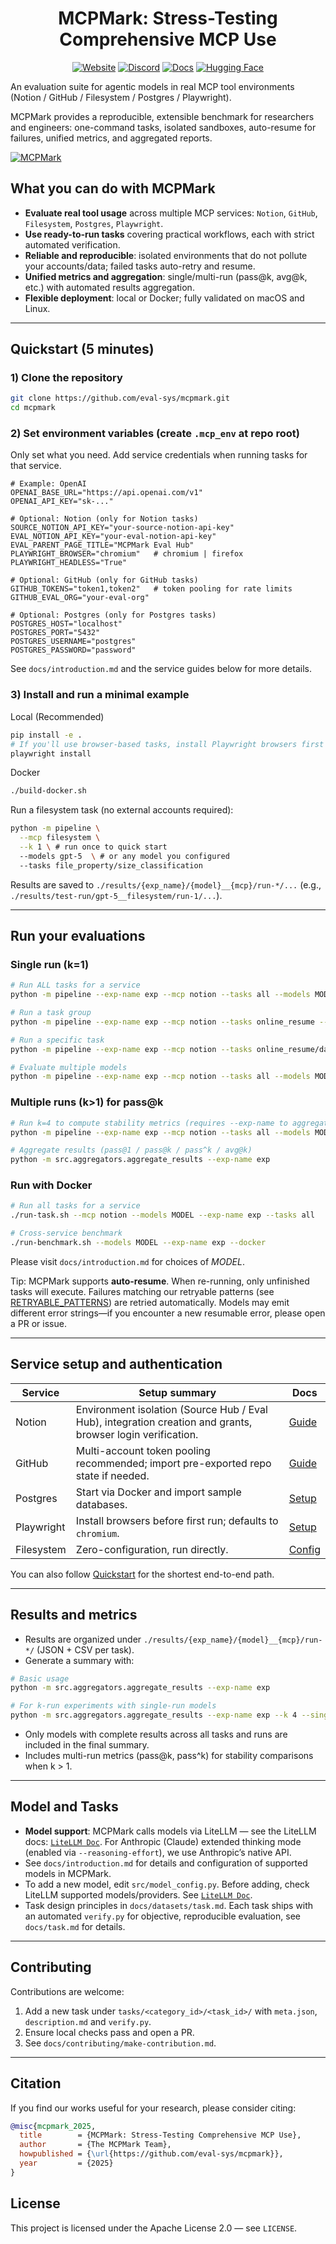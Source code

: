 <div align="center">

# MCPMark: Stress-Testing Comprehensive MCP Use

[![Website](https://img.shields.io/badge/Website-mcpmark.ai-4285F4?style=for-the-badge&logo=google-chrome&logoColor=white)](https://mcpmark.ai)
[![Discord](https://img.shields.io/badge/Join_our_discord-5865F2?style=for-the-badge&logo=discord&logoColor=white)](https://discord.gg/HrKkJAxDnA)
[![Docs](https://img.shields.io/badge/Docs-000000?style=for-the-badge&logo=mdbook&color=105864)](https://mcpmark.ai/docs)
[![Hugging Face](https://img.shields.io/badge/Trajectory_Logs-FFD21E?style=for-the-badge&logo=huggingface&logoColor=black)](https://huggingface.co/datasets/Jakumetsu/mcpmark-trajectory-log)

</div>

An evaluation suite for agentic models in real MCP tool environments (Notion / GitHub / Filesystem / Postgres / Playwright).

MCPMark provides a reproducible, extensible benchmark for researchers and engineers: one-command tasks, isolated sandboxes, auto-resume for failures, unified metrics, and aggregated reports.

[![MCPMark](https://github.com/user-attachments/assets/dfc06a41-e387-45e3-bc98-db7097ffa3dc)](https://mcpmark.ai)

## What you can do with MCPMark

- **Evaluate real tool usage** across multiple MCP services: `Notion`, `GitHub`, `Filesystem`, `Postgres`, `Playwright`.
- **Use ready-to-run tasks** covering practical workflows, each with strict automated verification.
- **Reliable and reproducible**: isolated environments that do not pollute your accounts/data; failed tasks auto-retry and resume.
- **Unified metrics and aggregation**: single/multi-run (pass@k, avg@k, etc.) with automated results aggregation.
- **Flexible deployment**: local or Docker; fully validated on macOS and Linux.

---

## Quickstart (5 minutes)

### 1) Clone the repository
```bash
git clone https://github.com/eval-sys/mcpmark.git
cd mcpmark
```

### 2) Set environment variables (create `.mcp_env` at repo root)
Only set what you need. Add service credentials when running tasks for that service.

```env
# Example: OpenAI
OPENAI_BASE_URL="https://api.openai.com/v1"
OPENAI_API_KEY="sk-..."

# Optional: Notion (only for Notion tasks)
SOURCE_NOTION_API_KEY="your-source-notion-api-key"
EVAL_NOTION_API_KEY="your-eval-notion-api-key"
EVAL_PARENT_PAGE_TITLE="MCPMark Eval Hub"
PLAYWRIGHT_BROWSER="chromium"   # chromium | firefox
PLAYWRIGHT_HEADLESS="True"

# Optional: GitHub (only for GitHub tasks)
GITHUB_TOKENS="token1,token2"   # token pooling for rate limits
GITHUB_EVAL_ORG="your-eval-org"

# Optional: Postgres (only for Postgres tasks)
POSTGRES_HOST="localhost"
POSTGRES_PORT="5432"
POSTGRES_USERNAME="postgres"
POSTGRES_PASSWORD="password"
```

See `docs/introduction.md` and the service guides below for more details.

### 3) Install and run a minimal example

Local (Recommended)
```bash
pip install -e .
# If you'll use browser-based tasks, install Playwright browsers first
playwright install
```

Docker
```bash
./build-docker.sh
```

Run a filesystem task (no external accounts required):
```bash
python -m pipeline \
  --mcp filesystem \
  --k 1 \ # run once to quick start
  --models gpt-5  \ # or any model you configured
  --tasks file_property/size_classification
```

Results are saved to `./results/{exp_name}/{model}__{mcp}/run-*/...` (e.g., `./results/test-run/gpt-5__filesystem/run-1/...`).

---

## Run your evaluations

### Single run (k=1)
```bash
# Run ALL tasks for a service
python -m pipeline --exp-name exp --mcp notion --tasks all --models MODEL --k 1

# Run a task group
python -m pipeline --exp-name exp --mcp notion --tasks online_resume --models MODEL --k 1

# Run a specific task
python -m pipeline --exp-name exp --mcp notion --tasks online_resume/daily_itinerary_overview --models MODEL --k 1

# Evaluate multiple models
python -m pipeline --exp-name exp --mcp notion --tasks all --models MODEL1,MODEL2,MODEL3 --k 1
```

### Multiple runs (k>1) for pass@k
```bash
# Run k=4 to compute stability metrics (requires --exp-name to aggregate final results)
python -m pipeline --exp-name exp --mcp notion --tasks all --models MODEL

# Aggregate results (pass@1 / pass@k / pass^k / avg@k)
python -m src.aggregators.aggregate_results --exp-name exp
```

### Run with Docker
```bash
# Run all tasks for a service
./run-task.sh --mcp notion --models MODEL --exp-name exp --tasks all

# Cross-service benchmark
./run-benchmark.sh --models MODEL --exp-name exp --docker
```

Please visit `docs/introduction.md` for choices of *MODEL*.

Tip: MCPMark supports **auto-resume**. When re-running, only unfinished tasks will execute. Failures matching our retryable patterns (see [RETRYABLE_PATTERNS](src/errors.py)) are retried automatically. Models may emit different error strings—if you encounter a new resumable error, please open a PR or issue.

---

## Service setup and authentication

| Service     | Setup summary                                                                                                  | Docs                                  |
|-------------|-----------------------------------------------------------------------------------------------------------------|---------------------------------------|
| Notion      | Environment isolation (Source Hub / Eval Hub), integration creation and grants, browser login verification.     | [Guide](docs/mcp/notion.md)           |
| GitHub      | Multi-account token pooling recommended; import pre-exported repo state if needed.                              | [Guide](docs/mcp/github.md)           |
| Postgres    | Start via Docker and import sample databases.                                                                   | [Setup](docs/mcp/postgres.md)         |
| Playwright  | Install browsers before first run; defaults to `chromium`.                                                      | [Setup](docs/mcp/playwright.md)       |
| Filesystem  | Zero-configuration, run directly.                                                                               | [Config](docs/mcp/filesystem.md)      |

You can also follow [Quickstart](docs/quickstart.md) for the shortest end-to-end path.

---

## Results and metrics

- Results are organized under `./results/{exp_name}/{model}__{mcp}/run-*/` (JSON + CSV per task).
- Generate a summary with:
```bash
# Basic usage
python -m src.aggregators.aggregate_results --exp-name exp

# For k-run experiments with single-run models
python -m src.aggregators.aggregate_results --exp-name exp --k 4 --single-run-models claude-opus-4-1
```
- Only models with complete results across all tasks and runs are included in the final summary.
- Includes multi-run metrics (pass@k, pass^k) for stability comparisons when k > 1.

---

## Model and Tasks
- **Model support**: MCPMark calls models via LiteLLM — see the LiteLLM docs: [`LiteLLM Doc`](https://docs.litellm.ai/docs/). For Anthropic (Claude) extended thinking mode (enabled via `--reasoning-effort`), we use Anthropic’s native API.
- See `docs/introduction.md` for details and configuration of supported models in MCPMark.
- To add a new model, edit `src/model_config.py`. Before adding, check LiteLLM supported models/providers. See [`LiteLLM Doc`](https://docs.litellm.ai/docs/).
- Task design principles in `docs/datasets/task.md`. Each task ships with an automated `verify.py` for objective, reproducible evaluation, see `docs/task.md` for details.

---

## Contributing

Contributions are welcome:
1. Add a new task under `tasks/<category_id>/<task_id>/` with `meta.json`, `description.md` and `verify.py`.
2. Ensure local checks pass and open a PR.
3. See `docs/contributing/make-contribution.md`.

---

## Citation

If you find our works useful for your research, please consider citing:

```bibtex
@misc{mcpmark_2025,
  title        = {MCPMark: Stress-Testing Comprehensive MCP Use},
  author       = {The MCPMark Team},
  howpublished = {\url{https://github.com/eval-sys/mcpmark}},
  year         = {2025}
}
```

## License

This project is licensed under the Apache License 2.0 — see `LICENSE`.
